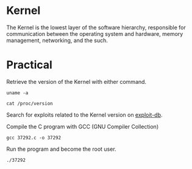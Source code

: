 # Kernel

The Kernel is the lowest layer of the software hierarchy, responsible for communication between the operating system and hardware, memory management, networking, and the such.

# Practical

Retrieve the version of the Kernel with either command.
```
uname -a
```
```
cat /proc/version
```
Search for exploits related to the Kernel version on [exploit-db](https://www.exploit-db.com/).

Compile the C program with GCC (GNU Compiler Collection)
```
gcc 37292.c -o 37292
```
Run the program and become the root user.
```
./37292
```
